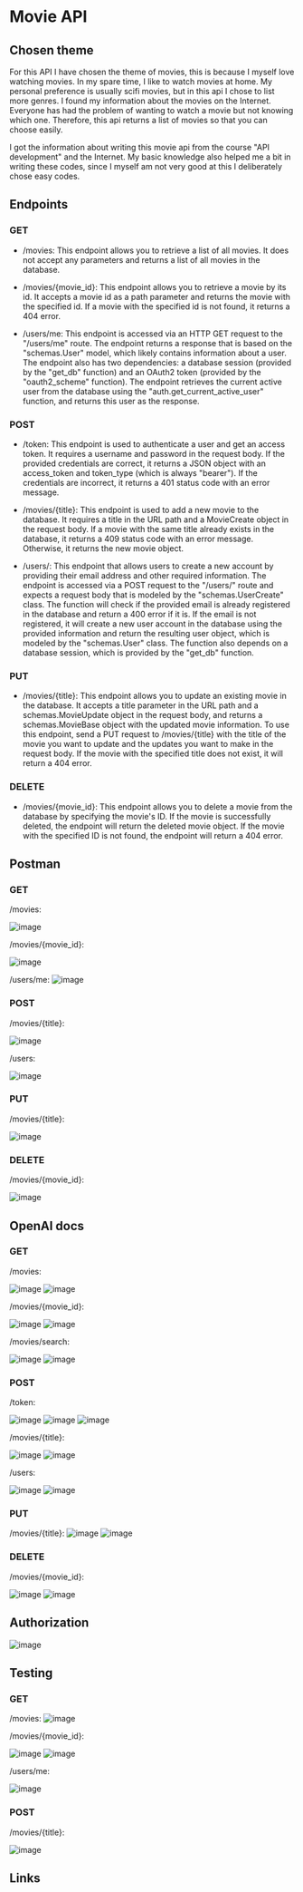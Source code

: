 # Movie API

## Chosen theme
For this API I have chosen the theme of movies, this is because I myself love watching movies.
In my spare time, I like to watch movies at home. My personal preference is usually scifi movies, but in this api I chose to list more genres. 
I found my information about the movies on the Internet. 
Everyone has had the problem of wanting to watch a movie but not knowing which one. 
Therefore, this api returns a list of movies so that you can choose easily. 

I got the information about writing this movie api from the course "API development" and the Internet. My basic knowledge also helped me a bit in writing these codes, since I myself am not very good at this I deliberately chose easy codes. 

## Endpoints
### GET
- /movies: This endpoint allows you to retrieve a list of all movies. It does not accept any parameters and returns a list of all movies in the database.

- /movies/{movie_id}: This endpoint allows you to retrieve a movie by its id. It accepts a movie id as a path parameter and returns the movie with the specified id. If a movie with the specified id is not found, it returns a 404 error.

- /users/me: This endpoint is accessed via an HTTP GET request to the "/users/me" route. The endpoint returns a response that is based on the "schemas.User" model, which likely contains information about a user. The endpoint also has two dependencies: a database session (provided by the "get_db" function) and an OAuth2 token (provided by the "oauth2_scheme" function). The endpoint retrieves the current active user from the database using the "auth.get_current_active_user" function, and returns this user as the response.

### POST
- /token: This endpoint is used to authenticate a user and get an access token. It requires a username and password in the request body. If the provided credentials are correct, it returns a JSON object with an access_token and token_type (which is always "bearer"). If the credentials are incorrect, it returns a 401 status code with an error message.

- /movies/{title}: This endpoint is used to add a new movie to the database. It requires a title in the URL path and a MovieCreate object in the request body. If a movie with the same title already exists in the database, it returns a 409 status code with an error message. Otherwise, it returns the new movie object.

- /users/: This endpoint that allows users to create a new account by providing their email address and other required information. The endpoint is accessed via a POST request to the "/users/" route and expects a request body that is modeled by the "schemas.UserCreate" class. The function will check if the provided email is already registered in the database and return a 400 error if it is. If the email is not registered, it will create a new user account in the database using the provided information and return the resulting user object, which is modeled by the "schemas.User" class. The function also depends on a database session, which is provided by the "get_db" function.

### PUT
- /movies/{title}: This endpoint allows you to update an existing movie in the database. It accepts a title parameter in the URL path and a schemas.MovieUpdate object in the request body, and returns a schemas.MovieBase object with the updated movie information. To use this endpoint, send a PUT request to /movies/{title} with the title of the movie you want to update and the updates you want to make in the request body. If the movie with the specified title does not exist, it will return a 404 error.

### DELETE
- /movies/{movie_id}: This endpoint allows you to delete a movie from the database by specifying the movie's ID. If the movie is successfully deleted, the endpoint will return the deleted movie object. If the movie with the specified ID is not found, the endpoint will return a 404 error.


## Postman
### GET
/movies:

![image](https://user-images.githubusercontent.com/91118410/211191125-51bf8720-45d0-44bd-9af2-b46cccc6ce68.png)

/movies/{movie_id}:

![image](https://user-images.githubusercontent.com/91118410/211193027-c2fa014d-1e36-42ad-ab35-9ef876ed1203.png)

/users/me:
![image](https://user-images.githubusercontent.com/91118410/211207345-cb685fb7-686a-4a05-b76d-b2a192ae9d63.png)


### POST

/movies/{title}:

![image](https://user-images.githubusercontent.com/91118410/211191060-3456e164-b00e-4c56-91a1-1c76ce5f633a.png)

/users: 

![image](https://user-images.githubusercontent.com/91118410/211207239-a9c2bd60-890f-4d4f-8135-2473830ba872.png)


### PUT
/movies/{title}:

![image](https://user-images.githubusercontent.com/91118410/211207435-ecfe260d-d398-4a13-84a3-08a17b96360b.png)

### DELETE
/movies/{movie_id}:

![image](https://user-images.githubusercontent.com/91118410/211193084-dba833ec-6a2a-4ca1-8470-e5e2eb53a745.png)


## OpenAI docs
### GET
/movies:

![image](https://user-images.githubusercontent.com/91118410/211191571-95c052c4-57bc-47be-bb63-fa45a0c71635.png)
![image](https://user-images.githubusercontent.com/91118410/211191580-2e656fd4-78e1-4147-a63c-3f8d3f1f30d1.png)

/movies/{movie_id}:

![image](https://user-images.githubusercontent.com/91118410/211191439-7527e690-8db1-44ea-8e07-a776e7e03885.png)
![image](https://user-images.githubusercontent.com/91118410/211191458-c0cff774-5f94-43df-91b9-e61b34d8fb44.png)

/movies/search:

![image](https://user-images.githubusercontent.com/91118410/211198745-2cedf05b-b632-44ba-a87a-a48d1cd54dc6.png)
![image](https://user-images.githubusercontent.com/91118410/211198760-1f09d9de-af8c-4c9f-a58f-5ad2619758c9.png)


### POST
/token:

![image](https://user-images.githubusercontent.com/91118410/211206839-6f5ec6f3-200c-4d8c-9b26-d282f0bf2a5d.png)
![image](https://user-images.githubusercontent.com/91118410/211206858-b23862f8-e00a-4dde-91e6-7be7a01c2f64.png)
![image](https://user-images.githubusercontent.com/91118410/211206868-b3baf46b-d1ae-4d29-a742-3175158ac9fb.png)


/movies/{title}:

![image](https://user-images.githubusercontent.com/91118410/211191521-612354c7-8a0b-4d3b-89a7-e5f15aa47db6.png)
![image](https://user-images.githubusercontent.com/91118410/211191536-d2661ba6-abee-4a56-b1b3-89dd1bd98b2a.png)

/users:

![image](https://user-images.githubusercontent.com/91118410/211205652-f5119e3b-ccfc-4641-ba05-e8eb478baa86.png)
![image](https://user-images.githubusercontent.com/91118410/211205664-020b01a9-ff63-436c-8cea-b4b92f9b53cc.png)


### PUT
/movies/{title}:
![image](https://user-images.githubusercontent.com/91118410/211200729-909e063f-10c8-4380-b3a5-a4ef0cda283b.png)
![image](https://user-images.githubusercontent.com/91118410/211200746-e426e78a-68e8-47cc-bd50-8c8e6593e84d.png)


### DELETE
/movies/{movie_id}:

![image](https://user-images.githubusercontent.com/91118410/211192745-0a7eb69a-8894-4e95-9ee1-321c6b94407b.png)
![image](https://user-images.githubusercontent.com/91118410/211192761-63d9a007-0ab8-4aff-b6ae-fe8c1f16c0be.png)

## Authorization
![image](https://user-images.githubusercontent.com/91118410/211206171-e3ef45ff-2b09-495d-821a-06efc2800189.png)


## Testing

### GET

/movies:
![image](https://user-images.githubusercontent.com/91118410/211200115-6fa08680-ca66-432f-9a48-a3871039e980.png)


/movies/{movie_id}:

![image](https://user-images.githubusercontent.com/91118410/211200419-f09b5ae8-5a97-4337-bae5-d5415db14833.png)
![image](https://user-images.githubusercontent.com/91118410/211202513-1d29d167-d9cb-4ba5-bfdb-eedb64f06791.png)

/users/me:

![image](https://user-images.githubusercontent.com/91118410/211214166-bf58b18c-de33-4a91-847f-1aca66bec2a4.png)

### POST

/movies/{title}:

![image](https://user-images.githubusercontent.com/91118410/211214719-75fc6783-d1b7-4375-9b42-d632c676a2f0.png)

## Links

